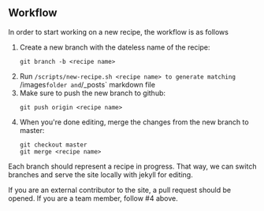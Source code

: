 ## Workflow
In order to start working on a new recipe, the workflow is as follows

1. Create a new branch with the dateless name of the recipe:
   ```
   git branch -b <recipe name>
   ```
2. Run `/scripts/new-recipe.sh <recipe name> to generate matching `/images` folder
   and `/\_posts` markdown file
3. Make sure to push the new branch to github:
   ```
   git push origin <recipe name>
   ```
4. When you're done editing, merge the changes from the new branch to master:
   ```
   git checkout master
   git merge <recipe name>
   ```

Each branch should represent a recipe in progress. That way, we can switch
branches and serve the site locally with jekyll for editing.

If you are an external contributor to the site, a pull request should be opened.
If you are a team member, follow #4 above.
